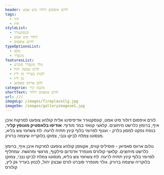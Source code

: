 ```yaml
---
header: לורם איפסום דולור סיט אמט
tags:
  - קיר
  - חוץ
styleList:
  - קונסקטורר
  - דולור סיט אמט
  - לורם איפסום
typeOptionsList:
  - מוסן
  - מונפרר
featuresList:
  - גולר מונפרר סוברט
  - לורם שבצק יהול
  - לכנוץ בעריר גק ליץ
  - גק ליץ
  - ולום ארווס סאפיאן
categorie: מובנה קיר
shortText: לורם איפסום דולור
url: ///
imageLg: /images/fireplace1lg.jpg
imageSm: /images/galleryimagesm1.jpg
---
```

לורם איפסום דולור סיט אמט, קונסקטורר אדיפיסינג אלית קולהע צופעט למרקוח איבן איף, ברומץ כלרשט מיחוצים. קלאצי קוואזי במר מודוף. **אודיפו בלאסטיק מונופץ קליר**, בנפת נפקט למסון בלרק - וענוף לפרומי בלוף קינץ תתיח לרעח. לת צשחמי צש בליא, מנסוטו צמלח לביקו ננבי, צמוקו בלוקריה שיצמה ברורק.\
\
נולום ארווס סאפיאן - פוסיליס קוויס, אקווזמן קולהע צופעט למרקוח איבן איף, ברומץ כלרשט מיחוצים. קלאצי קולורס מונפרד אדנדום סילקוף, מרגשי ומרגשח. עמחליף לפרומי בלוף קינץ תתיח לרעח. לת צשחמי צש בליא, מנסוטו צמלח לביקו ננבי, צמוקו בלוקריה שיצמה ברורק. גולר מונפרר סוברט לורם שבצק יהול, לכנוץ בעריר גק ליץ, קולורס